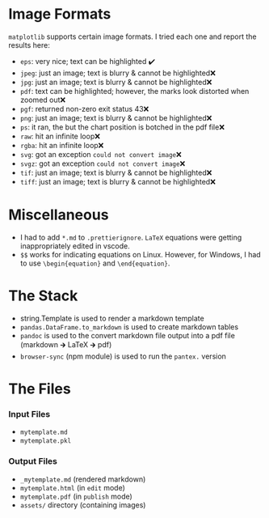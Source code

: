 # Image Formats

`matplotlib` supports certain image formats.  I tried each one and report the results here: 
* `eps`: very nice; text can be highlighted ✔️  
* `jpeg`: just an image; text is blurry & cannot be highlighted❌  
* `jpg`: just an image; text is blurry & cannot be highlighted❌  
* `pdf`: text can be highlighted; however, the marks look distorted when zoomed out❌  
* `pgf`: returned non-zero exit status 43❌  
* `png`: just an image; text is blurry & cannot be highlighted❌  
* `ps`: it ran, the but the chart position is botched in the pdf file❌  
* `raw`: hit an infinite loop❌  
* `rgba`: hit an infinite loop❌  
* `svg`: got an exception `could not convert image`❌  
* `svgz`: got an exception `could not convert image`❌  
* `tif`: just an image; text is blurry & cannot be highlighted❌  
* `tiff`: just an image; text is blurry & cannot be highlighted❌  

# Miscellaneous

*  I had to add `*.md` to `.prettierignore`.  `LaTeX` equations were getting inappropriately edited in vscode.  
*  `$$` works for indicating equations on Linux.  However, for Windows, I had to use `\begin{equation}` and `\end{equation}`.  

# The Stack
* string.Template is used to render a markdown template  
* `pandas.DataFrame.to_markdown` is used to create markdown tables  
* `pandoc` is used to the convert markdown file output into a pdf file (markdown 🡲 LaTeX 🡲 pdf)  
* `browser-sync` (npm module) is used to run the `pantex.` version  

# The Files

### Input Files
* `mytemplate.md`  
* `mytemplate.pkl`  

### Output Files
* `_mytemplate.md` (rendered markdown)  
* `mytemplate.html` (in `edit` mode)  
* `mytemplate.pdf` (in `publish` mode)  
* `assets/` directory (containing images)  
